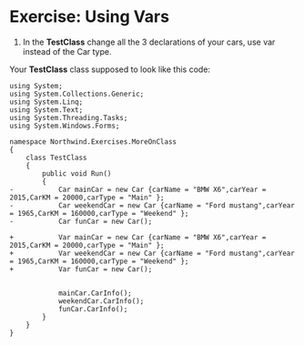 ﻿# Exercise: Using Vars

1. In the **TestClass** change all the 3 declarations of your cars, use var instead of the Car type.

Your **TestClass** class supposed to look like this code:
```csdiff
using System;
using System.Collections.Generic;
using System.Linq;
using System.Text;
using System.Threading.Tasks;
using System.Windows.Forms;

namespace Northwind.Exercises.MoreOnClass
{
    class TestClass
    {
        public void Run()
        {
-           Car mainCar = new Car {carName = "BMW X6",carYear = 2015,CarKM = 20000,carType = "Main" };
-           Car weekendCar = new Car {carName = "Ford mustang",carYear = 1965,CarKM = 160000,carType = "Weekend" };
-           Car funCar = new Car();

+           Var mainCar = new Car {carName = "BMW X6",carYear = 2015,CarKM = 20000,carType = "Main" };
+           Var weekendCar = new Car {carName = "Ford mustang",carYear = 1965,CarKM = 160000,carType = "Weekend" };
+           Var funCar = new Car();


            mainCar.CarInfo();
            weekendCar.CarInfo();
            funCar.CarInfo();
        }
    }
}
```